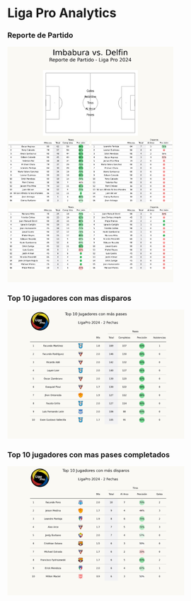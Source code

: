 # Liga Pro Analytics
### Reporte de Partido

<img src="./images/match_report.png" alt="Reporte" width="375"/>


### Top 10 jugadores con mas disparos
<img src="./images/total_passes.png" alt="Pases" width="400"/>


### Top 10 jugadores con mas pases completados
<img src="./images/total_shots.png" alt="Tiros" width="400"/>
